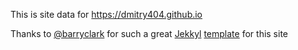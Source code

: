 This is site data for https://dmitry404.github.io

Thanks to [@barryclark](https://github.com/barryclark) for such a great [Jekkyl](https://github.com/jekyll/jekyll) [template](https://github.com/barryclark/jekyll-now) for this site